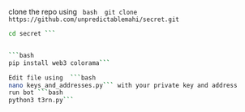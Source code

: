 clone the repo using ``` bash 
git clone https://github.com/unpredictablemahi/secret.git```


``` bash
cd secret ```


```bash
pip install web3 colorama```

Edit file using  ```bash
nano keys_and_addresses.py``` with your private key and address 
run bot ```bash
python3 t3rn.py```
